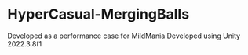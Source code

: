 # HyperCasual-MergingBalls
Developed as a performance case for MildMania
Developed using Unity 2022.3.8f1
